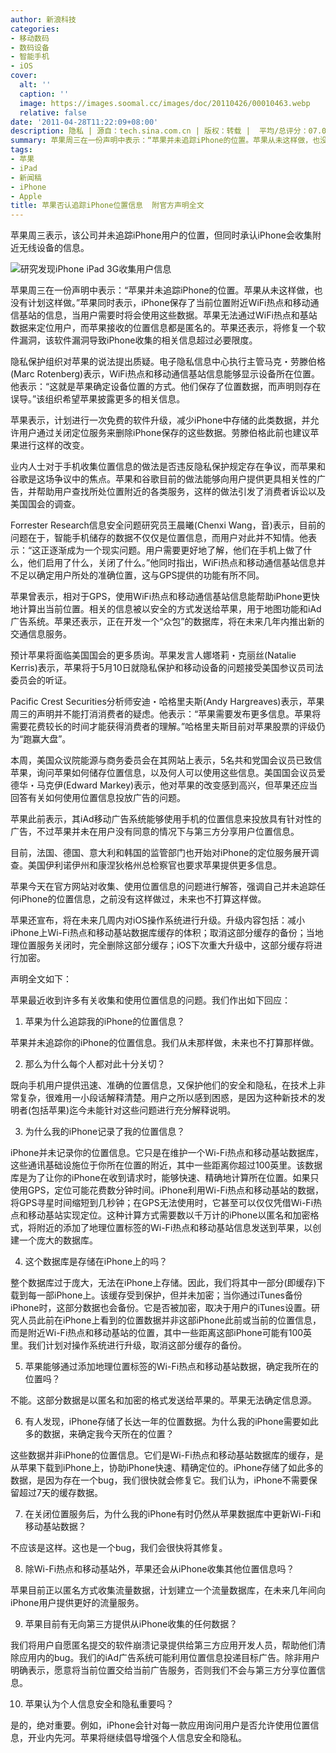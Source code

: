 ```yaml
---
author: 新浪科技
categories:
- 移动数码
- 数码设备
- 智能手机
- iOS
cover:
  alt: ''
  caption: ''
  image: https://images.soomal.cc/images/doc/20110426/00010463.webp
  relative: false
date: '2011-04-28T11:22:09+08:00'
description: 隐私 | 源自：tech.sina.com.cn | 版权：转载 |  平均/总评分：07.00/21
summary: 苹果周三在一份声明中表示：“苹果并未追踪iPhone的位置。苹果从未这样做，也没有计划这样做。”苹果同时表示，iPhone保存了当前位置附近WiFi热点和移动通信基站的信息，当用户需要时将会使用这些数据。苹果无法通过WiFi热点和基站数据来定位用户，而苹果接收的位置信息都是匿名的。苹果还表示，将修复一个软件漏洞，该软件漏洞导致iPhone收集的相关信息超过必要限度。
tags:
- 苹果
- iPad
- 新闻稿
- iPhone
- Apple
title: 苹果否认追踪iPhone位置信息  附官方声明全文
---
```


苹果周三表示，该公司并未追踪iPhone用户的位置，但同时承认iPhone会收集附近无线设备的信息。



![研究发现iPhone iPad 3G收集用户信息](https://images.soomal.cc/images/doc/20110421/00010381.webp)



苹果周三在一份声明中表示：“苹果并未追踪iPhone的位置。苹果从未这样做，也没有计划这样做。”苹果同时表示，iPhone保存了当前位置附近WiFi热点和移动通信基站的信息，当用户需要时将会使用这些数据。苹果无法通过WiFi热点和基站数据来定位用户，而苹果接收的位置信息都是匿名的。苹果还表示，将修复一个软件漏洞，该软件漏洞导致iPhone收集的相关信息超过必要限度。



隐私保护组织对苹果的说法提出质疑。电子隐私信息中心执行主管马克・劳滕伯格(Marc Rotenberg)表示，WiFi热点和移动通信基站信息能够显示设备所在位置。他表示：“这就是苹果确定设备位置的方式。他们保存了位置数据，而声明则存在误导。”该组织希望苹果披露更多的相关信息。



苹果表示，计划进行一次免费的软件升级，减少iPhone中存储的此类数据，并允许用户通过关闭定位服务来删除iPhone保存的这些数据。劳滕伯格此前也建议苹果进行这样的改变。



业内人士对于手机收集位置信息的做法是否违反隐私保护规定存在争议，而苹果和谷歌是这场争议中的焦点。苹果和谷歌目前的做法能够向用户提供更具相关性的广告，并帮助用户查找所处位置附近的各类服务，这样的做法引发了消费者诉讼以及美国国会的调查。



Forrester Research信息安全问题研究员王晨曦(Chenxi Wang，音)表示，目前的问题在于，智能手机储存的数据不仅仅是位置信息，而用户对此并不知情。他表示：“这正逐渐成为一个现实问题。用户需要更好地了解，他们在手机上做了什么，他们启用了什么，关闭了什么。”他同时指出，WiFi热点和移动通信基站信息并不足以确定用户所处的准确位置，这与GPS提供的功能有所不同。



苹果曾表示，相对于GPS，使用WiFi热点和移动通信基站信息能帮助iPhone更快地计算出当前位置。相关的信息被以安全的方式发送给苹果，用于地图功能和iAd广告系统。苹果还表示，正在开发一个“众包”的数据库，将在未来几年内推出新的交通信息服务。



预计苹果将面临美国国会的更多质询。苹果发言人娜塔莉・克丽丝(Natalie Kerris)表示，苹果将于5月10日就隐私保护和移动设备的问题接受美国参议员司法委员会的听证。



Pacific Crest Securities分析师安迪・哈格里夫斯(Andy Hargreaves)表示，苹果周三的声明并不能打消消费者的疑虑。他表示：“苹果需要发布更多信息。苹果将需要花费较长的时间才能获得消费者的理解。”哈格里夫斯目前对苹果股票的评级仍为“跑赢大盘”。



本周，美国众议院能源与商务委员会在其网站上表示，5名共和党国会议员已致信苹果，询问苹果如何储存位置信息，以及何人可以使用这些信息。美国国会议员爱德华・马克伊(Edward Markey)表示，他对苹果的改变感到高兴，但苹果还应当回答有关如何使用位置信息投放广告的问题。



苹果此前表示，其iAd移动广告系统能够使用手机的位置信息来投放具有针对性的广告，不过苹果并未在用户没有同意的情况下与第三方分享用户位置信息。



目前，法国、德国、意大利和韩国的监管部门也开始对iPhone的定位服务展开调查。美国伊利诺伊州和康涅狄格州总检察官也要求苹果提供更多信息。



苹果今天在官方网站对收集、使用位置信息的问题进行解答，强调自己并未追踪任何iPhone的位置信息，之前没有这样做过，未来也不打算这样做。



苹果还宣布，将在未来几周内对iOS操作系统进行升级。升级内容包括：减小iPhone上Wi-Fi热点和移动基站数据库缓存的体积；取消这部分缓存的备份；当地理位置服务关闭时，完全删除这部分缓存；iOS下次重大升级中，这部分缓存将进行加密。



声明全文如下：



苹果最近收到许多有关收集和使用位置信息的问题。我们作出如下回应：



1. 苹果为什么追踪我的iPhone的位置信息？



苹果并未追踪你的iPhone的位置信息。我们从未那样做，未来也不打算那样做。



2. 那么为什么每个人都对此十分关切？



既向手机用户提供迅速、准确的位置信息，又保护他们的安全和隐私，在技术上非常复杂，很难用一小段话解释清楚。用户之所以感到困惑，是因为这种新技术的发明者(包括苹果)迄今未能针对这些问题进行充分解释说明。



3. 为什么我的iPhone记录了我的位置信息？



iPhone并未记录你的位置信息。它只是在维护一个Wi-Fi热点和移动基站数据库，这些通讯基础设施位于你所在位置的附近，其中一些距离你超过100英里。该数据库是为了让你的iPhone在收到请求时，能够快速、精确地计算所在位置。如果只使用GPS，定位可能花费数分钟时间。iPhone利用Wi-Fi热点和移动基站的数据，将GPS寻星时间缩短到几秒钟；在GPS无法使用时，它甚至可以仅仅凭借Wi-Fi热点和移动基站实现定位。这种计算方式需要数以千万计的iPhone以匿名和加密格式，将附近的添加了地理位置标签的Wi-Fi热点和移动基站信息发送到苹果，以创建一个庞大的数据库。



4. 这个数据库是存储在iPhone上的吗？



整个数据库过于庞大，无法在iPhone上存储。因此，我们将其中一部分(即缓存)下载到每一部iPhone上。该缓存受到保护，但并未加密；当你通过iTunes备份iPhone时，这部分数据也会备份。它是否被加密，取决于用户的iTunes设置。研究人员此前在iPhone上看到的位置数据并非这部iPhone此前或当前的位置信息，而是附近Wi-Fi热点和移动基站的位置，其中一些距离这部iPhone可能有100英里。我们计划对操作系统进行升级，取消这部分缓存的备份。



5. 苹果能够通过添加地理位置标签的Wi-Fi热点和移动基站数据，确定我所在的位置吗？



不能。这部分数据是以匿名和加密的格式发送给苹果的。苹果无法确定信息源。



6. 有人发现，iPhone存储了长达一年的位置数据。为什么我的iPhone需要如此多的数据，来确定我今天所在的位置？



这些数据并非iPhone的位置信息。它们是Wi-Fi热点和移动基站数据库的缓存，是从苹果下载到iPhone上，协助iPhone快速、精确定位的。iPhone存储了如此多的数据，是因为存在一个bug，我们很快就会修复它。我们认为，iPhone不需要保留超过7天的缓存数据。



7. 在关闭位置服务后，为什么我的iPhone有时仍然从苹果数据库中更新Wi-Fi和移动基站数据？



不应该是这样。这也是一个bug，我们会很快将其修复。



8. 除Wi-Fi热点和移动基站外，苹果还会从iPhone收集其他位置信息吗？



苹果目前正以匿名方式收集流量数据，计划建立一个流量数据库，在未来几年间向iPhone用户提供更好的流量服务。



9. 苹果目前有无向第三方提供从iPhone收集的任何数据？



我们将用户自愿匿名提交的软件崩溃记录提供给第三方应用开发人员，帮助他们清除应用内的bug。我们的iAd广告系统可能利用位置信息投递目标广告。除非用户明确表示，愿意将当前位置交给当前广告服务，否则我们不会与第三方分享位置信息。



10. 苹果认为个人信息安全和隐私重要吗？



是的，绝对重要。例如，iPhone会针对每一款应用询问用户是否允许使用位置信息，开业内先河。苹果将继续倡导增强个人信息安全和隐私。